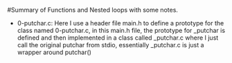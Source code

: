 #Summary of Functions and Nested loops with some notes.
- 0-putchar.c:
  Here I use a header file main.h to define a prototype for the class named
  0-putchar.c, in this main.h file, the prototype for _putchar is defined and
  then implemented in a class called _putchar.c where I just call the original
  putchar from stdio, essentially _putchar.c is just a wrapper around putchar()